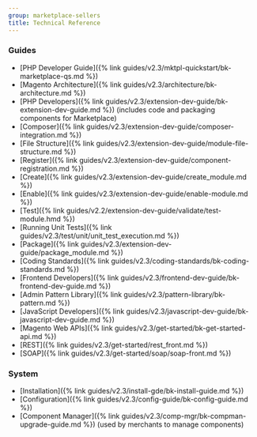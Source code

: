 ```yaml
---
group: marketplace-sellers
title: Technical Reference
---
```


### Guides

- [PHP Developer Guide]({% link guides/v2.3/mktpl-quickstart/bk-marketplace-qs.md %})
- [Magento Architecture]({% link guides/v2.3/architecture/bk-architecture.md %})
- [PHP Developers]({% link guides/v2.3/extension-dev-guide/bk-extension-dev-guide.md %}) (includes code and packaging components for Marketplace)
- [Composer]({% link guides/v2.3/extension-dev-guide/composer-integration.md %})
- [File Structure]({% link guides/v2.3/extension-dev-guide/module-file-structure.md %})
- [Register]({% link guides/v2.3/extension-dev-guide/component-registration.md %})
- [Create]({% link guides/v2.3/extension-dev-guide/create_module.md %})
- [Enable]({% link guides/v2.3/extension-dev-guide/enable-module.md %})
- [Test]({% link guides/v2.2/extension-dev-guide/validate/test-module.hmd %})
- [Running Unit Tests]({% link guides/v2.3/test/unit/unit_test_execution.md %})
- [Package]({% link guides/v2.3/extension-dev-guide/package_module.md %})
- [Coding Standards]({% link guides/v2.3/coding-standards/bk-coding-standards.md %})
- [Frontend Developers]({% link guides/v2.3/frontend-dev-guide/bk-frontend-dev-guide.md %})
- [Admin Pattern Library]({% link guides/v2.3/pattern-library/bk-pattern.md %})
- [JavaScript Developers]({% link guides/v2.3/javascript-dev-guide/bk-javascript-dev-guide.md %})
- [Magento Web APIs]({% link guides/v2.3/get-started/bk-get-started-api.md %})
- [REST]({% link guides/v2.3/get-started/rest_front.md %})
- [SOAP]({% link guides/v2.3/get-started/soap/soap-front.md %})

### System

- [Installation]({% link guides/v2.3/install-gde/bk-install-guide.md %})
- [Configuration]({% link guides/v2.3/config-guide/bk-config-guide.md %})
- [Component Manager]({% link guides/v2.3/comp-mgr/bk-compman-upgrade-guide.md %}) (used by merchants to manage components)
